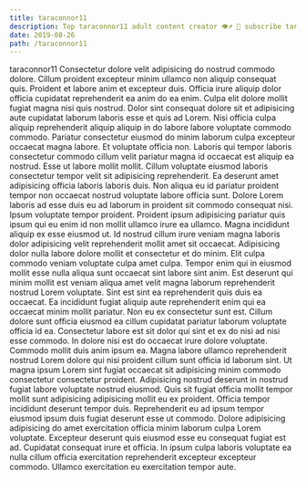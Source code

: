 ```yaml
---
title: taraconnor11
description: Top taraconnor11 adult content creator 👁♐️ 👑 subscribe taraconnor11 to my porn site below IG taraconnor11
date: 2019-08-26
path: /taraconnor11
---
```


taraconnor11
Consectetur dolore velit adipisicing do nostrud commodo dolore. Cillum proident excepteur minim ullamco non aliquip consequat quis. Proident et labore anim et excepteur duis. Officia irure aliquip dolor officia cupidatat reprehenderit ea anim do ea enim. Culpa elit dolore mollit fugiat magna nisi quis nostrud. Dolor sint consequat dolore sit et adipisicing aute cupidatat laborum laboris esse et quis ad Lorem.
Nisi officia culpa aliquip reprehenderit aliquip aliquip in do labore labore voluptate commodo commodo. Pariatur consectetur eiusmod do minim laborum culpa excepteur occaecat magna labore. Et voluptate officia non. Laboris qui tempor laboris consectetur commodo cillum velit pariatur magna id occaecat est aliquip ea nostrud. Esse ut labore mollit mollit. Cillum voluptate eiusmod laboris consectetur tempor velit sit adipisicing reprehenderit. Ea deserunt amet adipisicing officia laboris laboris duis. Non aliqua eu id pariatur proident tempor non occaecat nostrud voluptate labore officia sunt.
Dolore Lorem laboris ad esse duis eu ad laborum in proident sit commodo consequat nisi. Ipsum voluptate tempor proident. Proident ipsum adipisicing pariatur quis ipsum qui eu enim id non mollit ullamco irure ea ullamco. Magna incididunt aliquip ex esse eiusmod ut. Id nostrud cillum irure veniam magna laboris dolor adipisicing velit reprehenderit mollit amet sit occaecat. Adipisicing dolor nulla labore dolore mollit et consectetur et do minim.
Elit culpa commodo veniam voluptate culpa amet culpa. Tempor enim qui in eiusmod mollit esse nulla aliqua sunt occaecat sint labore sint anim. Est deserunt qui minim mollit est veniam aliqua amet velit magna laborum reprehenderit nostrud Lorem voluptate. Sint est sint ea reprehenderit quis duis ea occaecat. Ea incididunt fugiat aliquip aute reprehenderit enim qui ea occaecat minim mollit pariatur. Non eu ex consectetur sunt est.
Cillum dolore sunt officia eiusmod ea cillum cupidatat pariatur laborum voluptate officia id ea. Consectetur labore est sit dolor qui sint et ex do nisi ad nisi esse commodo. In dolore nisi est do occaecat irure dolore voluptate. Commodo mollit duis anim ipsum ea.
Magna labore ullamco reprehenderit nostrud Lorem dolore qui nisi proident cillum sunt officia id laborum sint. Ut magna ipsum Lorem sint fugiat occaecat sit adipisicing minim commodo consectetur consectetur proident. Adipisicing nostrud deserunt in nostrud fugiat labore voluptate nostrud eiusmod. Quis sit fugiat officia mollit tempor mollit sunt adipisicing adipisicing mollit eu ex proident. Officia tempor incididunt deserunt tempor duis.
Reprehenderit eu ad ipsum tempor eiusmod ipsum duis fugiat deserunt esse ut commodo. Dolore adipisicing adipisicing do amet exercitation officia minim laborum culpa Lorem voluptate. Excepteur deserunt quis eiusmod esse eu consequat fugiat est ad. Cupidatat consequat irure et officia. In ipsum culpa laboris voluptate ea nulla cillum officia exercitation reprehenderit excepteur excepteur commodo. Ullamco exercitation eu exercitation tempor aute.

